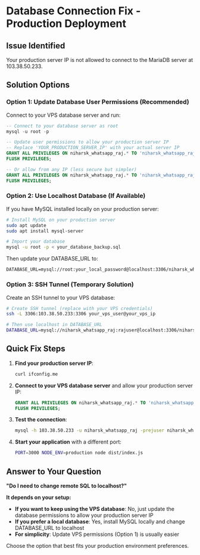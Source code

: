 # Database Connection Fix - Production Deployment

## Issue Identified
Your production server IP is not allowed to connect to the MariaDB server at 103.38.50.233.

## Solution Options

### Option 1: Update Database User Permissions (Recommended)
Connect to your VPS database server and run:

```sql
-- Connect to your database server as root
mysql -u root -p

-- Update user permissions to allow your production server IP
-- Replace 'YOUR_PRODUCTION_SERVER_IP' with your actual server IP
GRANT ALL PRIVILEGES ON niharsk_whatsapp_raj.* TO 'niharsk_whatsapp_raj'@'YOUR_PRODUCTION_SERVER_IP';
FLUSH PRIVILEGES;

-- Or allow from any IP (less secure but simpler)
GRANT ALL PRIVILEGES ON niharsk_whatsapp_raj.* TO 'niharsk_whatsapp_raj'@'%';
FLUSH PRIVILEGES;
```

### Option 2: Use Localhost Database (If Available)
If you have MySQL installed locally on your production server:

```bash
# Install MySQL on your production server
sudo apt update
sudo apt install mysql-server

# Import your database
mysql -u root -p < your_database_backup.sql
```

Then update your DATABASE_URL to:
```
DATABASE_URL=mysql://root:your_local_password@localhost:3306/niharsk_whatsapp_raj
```

### Option 3: SSH Tunnel (Temporary Solution)
Create an SSH tunnel to your VPS database:

```bash
# Create SSH tunnel (replace with your VPS credentials)
ssh -L 3306:103.38.50.233:3306 your_vps_user@your_vps_ip

# Then use localhost in DATABASE_URL
DATABASE_URL=mysql://niharsk_whatsapp_raj:rajuser@localhost:3306/niharsk_whatsapp_raj
```

## Quick Fix Steps

1. **Find your production server IP**:
   ```bash
   curl ifconfig.me
   ```

2. **Connect to your VPS database server** and allow your production server IP:
   ```sql
   GRANT ALL PRIVILEGES ON niharsk_whatsapp_raj.* TO 'niharsk_whatsapp_raj'@'YOUR_SERVER_IP';
   FLUSH PRIVILEGES;
   ```

3. **Test the connection**:
   ```bash
   mysql -h 103.38.50.233 -u niharsk_whatsapp_raj -prejuser niharsk_whatsapp_raj
   ```

4. **Start your application** with a different port:
   ```bash
   PORT=3000 NODE_ENV=production node dist/index.js
   ```

## Answer to Your Question
**"Do I need to change remote SQL to localhost?"**

**It depends on your setup:**
- **If you want to keep using the VPS database**: No, just update the database permissions to allow your production server IP
- **If you prefer a local database**: Yes, install MySQL locally and change DATABASE_URL to localhost
- **For simplicity**: Update VPS permissions (Option 1) is usually easier

Choose the option that best fits your production environment preferences.